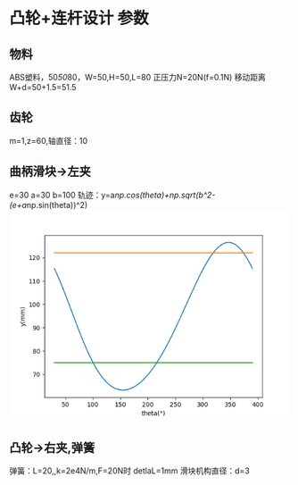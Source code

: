 # 凸轮+连杆设计 参数

## 物料

ABS塑料，50*50*80，W=50,H=50,L=80
正压力N=20N(f=0.1N)
移动距离 W+d=50+1.5=51.5

## 齿轮

m=1,z=60,轴直径：10

## 曲柄滑块->左夹

e=30
a=30
b=100
轨迹：y=a*np.cos(theta)+np.sqrt(b^2-(e+a*np.sin(theta))^2)
![fig1](./calc.png)

## 凸轮->右夹,弹簧

弹簧：L=20,,k=2e4N/m,F=20N时 detlaL=1mm
滑块机构直径：d=3
